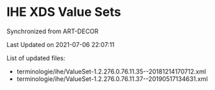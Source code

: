 # IHE XDS Value Sets

Synchronized from ART-DECOR

Last Updated on 2021-07-06 22:07:11

List of updated files:
* terminologie/ihe/ValueSet-1.2.276.0.76.11.35--20181214170712.xml
* terminologie/ihe/ValueSet-1.2.276.0.76.11.37--20190517134631.xml
